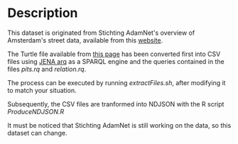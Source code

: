 # Description

This dataset is originated from Stichting AdamNet's overview of Amsterdam's street data, available from this [website](https://adamlink.nl/).

The Turtle file available from [this page](https://adamlink.nl/data) has been converted first into CSV files using [JENA arq](https://jena.apache.org/documentation/query/) as a SPARQL engine and the queries contained in the files _pits.rq_ and _relation.rq_.

The process can be executed by running _extractFiles.sh_, after modifying it to match your situation.

Subsequently, the CSV files are tranformed into NDJSON with the R script _ProduceNDJSON.R_

It must be noticed that Stichting AdamNet is still working on the data, so this dataset can change.
